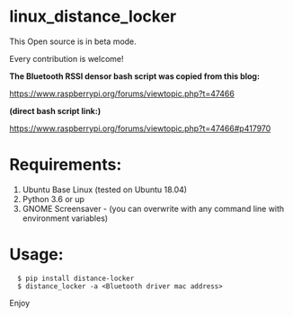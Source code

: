 # linux_distance_locker
This Open source is in beta mode.

Every contribution is welcome!

**The Bluetooth RSSI densor bash script was copied from this blog:**

https://www.raspberrypi.org/forums/viewtopic.php?t=47466

**(direct bash script link:)**

https://www.raspberrypi.org/forums/viewtopic.php?t=47466#p417970


Requirements:
=============

1. Ubuntu Base Linux (tested on Ubuntu 18.04)
2. Python 3.6 or up
3. GNOME Screensaver - (you can overwrite with any command line with environment variables)

Usage:
======

```
  $ pip install distance-locker
  $ distance_locker -a <Bluetooth driver mac address>
```

Enjoy
